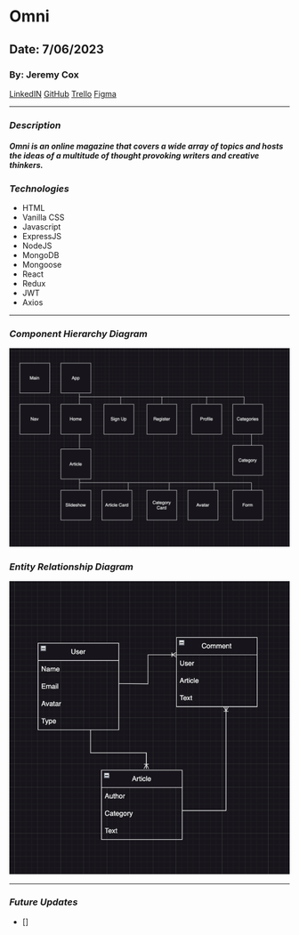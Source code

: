 # Omni

## Date: 7/06/2023

### By: Jeremy Cox

[LinkedIN](https://www.linkedin.com/in/jeremy-cox-/)
[GitHub](https://www.github.com/remifreyo/Omni)
[Trello](https://trello.com/b/BdJqM89e/blog)
[Figma](https://www.figma.com/)

---

### **_Description_**

##### Omni is an online magazine that covers a wide array of topics and hosts the ideas of a multitude of thought provoking writers and creative thinkers.

### **_Technologies_**

- HTML
- Vanilla CSS
- Javascript
- ExpressJS
- NodeJS
- MongoDB
- Mongoose
- React
- Redux
- JWT
- Axios

---

### **_Component Hierarchy Diagram_**

![Image](client/public/images/chd.png)

### **_Entity Relationship Diagram_**

![Image](client/public/images/erd.png)

---

### **_Future Updates_**

- []
